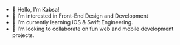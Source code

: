 - 👋 Hello, I’m Kabsa!
- 👀 I’m interested in Front-End Design and Development  
- 🌱 I’m currently learning iOS & Swift Engineering.  
- 💞️ I’m looking to collaborate on fun web and mobile development projects.   

 
 
<!---
KabsaA/KabsaA is a ✨ special ✨ repository because its `README.md` (this file) appears on your GitHub profile.
You can click the Preview link to take a look at your changes.     
--->  
 
